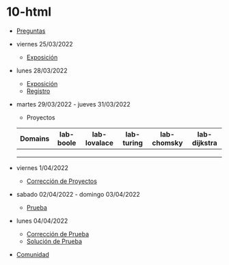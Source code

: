 # 10-html

- [Preguntas](https://escuela.it/cursos/curso-recurrencia-desarrollo-software/clase/patron)
- viernes 25/03/2022
  - [Exposición](https://escuela.it/cursos/curso-recurrencia-desarrollo-software/clase/patron)
- lunes 28/03/2022
  - [Exposición](https://escuela.it/cursos/curso-recurrencia-desarrollo-software/clase/patron)
  - [Registro](https://forms.gle/pA2QvsW32P4KtTD77)
- martes 29/03/2022 - jueves 31/03/2022
  - Proyectos
  
  |Domains|lab-boole|lab-lovalace|lab-turing|lab-chomsky|lab-dijkstra|
  |-------|---------|------------|----------|-----------|--------------|
  |       |         |            |          |           |              |
  |       |         |            |          |           |              |
  |       |         |            |          |           |              |
- viernes 1/04/2022
  - [Corrección de Proyectos](https://escuela.it/cursos/curso-recurrencia-desarrollo-software/clase/patron)
- sabado 02/04/2022 - domingo 03/04/2022
  - [Prueba](https://forms.gle/hB9UJoN2PYiexctH8)
- lunes 04/04/2022
  - [Corrección de Prueba](https://escuela.it/cursos/curso-recurrencia-desarrollo-software/clase/patron)
  - [Solución de Prueba](https://docs.google.com/spreadsheets/d/1Uwtqa5VdD5wK2X7eLgkS6_th16aPnsW8pa5Ft2TyLPo/edit#gid=0)
- [Comunidad](https://app.slack.com/client/T02S3KYD464/C02TF4BHS8L)